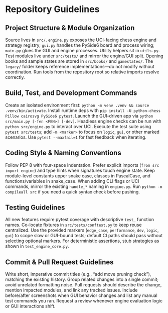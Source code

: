 # Repository Guidelines

## Project Structure & Module Organization
Source lives in `src/`. `engine.py` exposes the UCI-facing chess engine and strategy registry; `gui.py` handles the PySide6 board and process wiring; `main.py` glues the GUI and engine processes. Utility helpers sit in `utils.py`. Test modules live under `src/tests/` and mirror the engine/GUI split. Opening books and sample states are stored in `src/books/` and `gamestates/`. The `legacy/` folder keeps reference implementations—do not modify without coordination. Run tools from the repository root so relative imports resolve correctly.

## Build, Test, and Development Commands
Create an isolated environment first: `python -m venv .venv && source .venv/bin/activate`. Install runtime deps with `pip install -U python-chess Pillow cairosvg PySide6 pytest`. Launch the GUI-driven app via `python src/main.py [-fen <FEN>] [-dev]`. Headless engine checks can be run with `python src/engine.py` to interact over UCI. Execute the test suite using `pytest src/tests`; add `-m <marker>` to focus on `logic`, `gui`, or other marked scenarios. Use `pytest --maxfail=1` for fast feedback when iterating.

## Coding Style & Naming Conventions
Follow PEP 8 with four-space indentation. Prefer explicit imports (`from src import engine`) and type hints when signatures touch engine state. Keep module-level constants upper snake case, classes in PascalCase, and functions/variables in snake_case. When adding CLI flags or UCI commands, mirror the existing `handle_*` naming in `engine.py`. Run `python -m compileall src` if you need a quick syntax check before pushing.

## Testing Guidelines
All new features require pytest coverage with descriptive `test_` function names. Co-locate fixtures in `src/tests/conftest.py` to keep reuse centralized. Use the provided markers (`edge_case`, `performance`, `dev`, `logic`, `gui`) to scope slow or GUI-bound tests; default CI paths should pass without selecting optional markers. For deterministic assertions, stub strategies as shown in `test_engine_core.py`.

## Commit & Pull Request Guidelines
Write short, imperative commit titles (e.g., “add move pruning check”), matching the existing history. Group related changes into a single commit; avoid unrelated formatting noise. Pull requests should describe the change, mention impacted modules, and link any tracked issues. Include before/after screenshots when GUI behavior changes and list any manual test commands you ran. Request a review whenever engine evaluation logic or GUI interactions shift.
